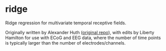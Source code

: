 # ridge
Ridge regression for multivariate temporal receptive fields.

Originally written by Alexander Huth ([original repo](https://github.com/alexhuth/ridge)), with edits by Liberty Hamilton for use with ECoG and EEG data, where the number of time points is typically larger than the number of electrodes/channels.

